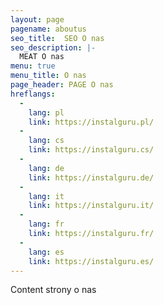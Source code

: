 ```yaml
---
layout: page
pagename: aboutus
seo_title:  SEO O nas
seo_description: |-
  MEAT O nas
menu: true
menu_title: O nas
page_header: PAGE O nas
hreflangs:
  -
    lang: pl
    link: https://instalguru.pl/
  -
    lang: cs
    link: https://instalguru.cs/
  -
    lang: de
    link: https://instalguru.de/
  -
    lang: it
    link: https://instalguru.it/
  -
    lang: fr
    link: https://instalguru.fr/
  -
    lang: es
    link: https://instalguru.es/
---
```

Content strony o nas